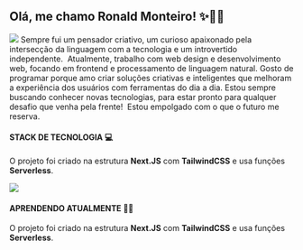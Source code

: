 ## Olá, me chamo Ronald Monteiro! ✨🌈💡

<img src="https://github-readme-stats.vercel.app/api/top-langs/?username=RonaldMonteiro&layout=compact"/>
Sempre fui um pensador criativo, um curioso apaixonado pela intersecção da linguagem com a tecnologia e um introvertido independente.  Atualmente, trabalho com web design e desenvolvimento web, focando em frontend e processamento de linguagem natural. Gosto de programar porque amo criar soluções criativas e inteligentes que melhoram a experiência dos usuários com ferramentas do dia a dia. Estou sempre buscando conhecer novas tecnologias, para estar pronto para qualquer desafio que venha pela frente!  Estou empolgado com o que o futuro me reserva.

#### STACK DE TECNOLOGIA 💻

O projeto foi criado na estrutura **Next.JS** com **TailwindCSS** e usa funções **Serverless**.

![](https://img.shields.io/badge/next.js-000000?style=for-the-badge&logo=nextdotjs&logoColor=white)

#### APRENDENDO ATUALMENTE 👩‍💻

O projeto foi criado na estrutura **Next.JS** com **TailwindCSS** e usa funções **Serverless**.

